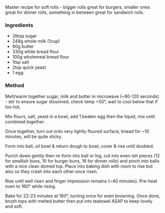 Master recipe for soft rolls - bigger rolls great for burgers, smaller ones great for dinner rolls, 
something in between great for sandwich rolls.

### Ingredients

* 2tbsp sugar
* 248g whole milk (1cup)
* 60g butter
* 330g white bread flour
* 100g wholemeal bread flour 
* 1tsp salt 
* 2tsp quick yeast
* 1 egg

### Method 

Melt/warm together sugar, milk and butter in microwave (~90-120 seconds) - stir to ensure sugar 
dissolved, check temp <50°, wait to cool below that if too hot.

Mix flours, salt, yeast in a bowl, add 1 beaten egg then the liquid, mix until combined together.

Once together, turn out onto very lightly floured surface, knead for ~10 minutes, will be quite 
sticky. 

Form into ball, oil bowl & return dough to bowl, cover & rise until doubled. 

Punch down gently then re-form into ball or log, cut into even-ish pieces (12 for smallish buns, 
10 for burger buns, 16 for dinner rolls) and pinch into balls with a nice clean domed top. Place 
into baking dish with room to rise but also so they crash into each other once risen. 

Rise until well risen and finger impression remains  (~40 minutes). Pre-heat oven to 160° while 
rising.

Bake for 22-23 minutes at 160°, turning once for even browning. Once done, brush tops with melted
butter then put into teatowel ASAP to keep lovely and soft.

